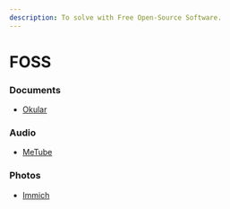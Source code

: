```yaml
---
description: To solve with Free Open-Source Software.
---
```


# FOSS

### Documents

* [Okular](https://okular.kde.org/)

### Audio

* [MeTube](https://github.com/alexta69/metube)&#x20;

### Photos

* [Immich](https://immich.app/docs/install/docker-compose/)
